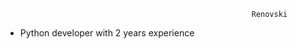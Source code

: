 ```
                                                       Renovski
```

- Python developer with 2 years experience
